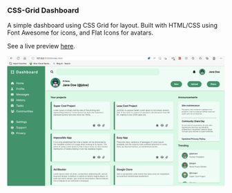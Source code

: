 ### CSS-Grid Dashboard

A simple dashboard using CSS Grid for layout. Built with HTML/CSS using Font Awesome for icons, and Flat Icons for avatars.

See a live preview [here](https://mathewbushuru.github.io/cssgrid-dashboard).

![progress](./progress/progress.jpg)
